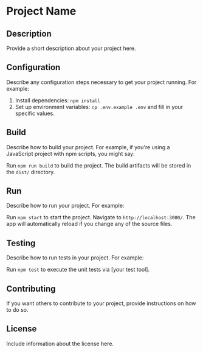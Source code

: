 # Project Name

## Description

Provide a short description about your project here.

## Configuration

Describe any configuration steps necessary to get your project running. For example:

1. Install dependencies: `npm install`
2. Set up environment variables: `cp .env.example .env` and fill in your specific values.

## Build

Describe how to build your project. For example, if you're using a JavaScript project with npm scripts, you might say:

Run `npm run build` to build the project. The build artifacts will be stored in the `dist/` directory.

## Run

Describe how to run your project. For example:

Run `npm start` to start the project. Navigate to `http://localhost:3000/`. The app will automatically reload if you change any of the source files.

## Testing

Describe how to run tests in your project. For example:

Run `npm test` to execute the unit tests via [your test tool].

## Contributing

If you want others to contribute to your project, provide instructions on how to do so.

## License

Include information about the license here.